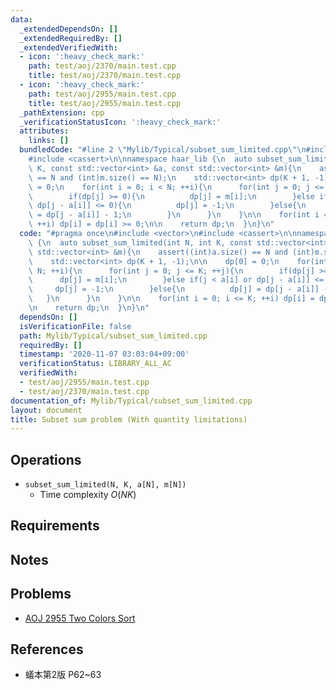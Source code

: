 ```yaml
---
data:
  _extendedDependsOn: []
  _extendedRequiredBy: []
  _extendedVerifiedWith:
  - icon: ':heavy_check_mark:'
    path: test/aoj/2370/main.test.cpp
    title: test/aoj/2370/main.test.cpp
  - icon: ':heavy_check_mark:'
    path: test/aoj/2955/main.test.cpp
    title: test/aoj/2955/main.test.cpp
  _pathExtension: cpp
  _verificationStatusIcon: ':heavy_check_mark:'
  attributes:
    links: []
  bundledCode: "#line 2 \"Mylib/Typical/subset_sum_limited.cpp\"\n#include <vector>\n\
    #include <cassert>\n\nnamespace haar_lib {\n  auto subset_sum_limited(int N, int\
    \ K, const std::vector<int> &a, const std::vector<int> &m){\n    assert((int)a.size()\
    \ == N and (int)m.size() == N);\n    std::vector<int> dp(K + 1, -1);\n\n    dp[0]\
    \ = 0;\n    for(int i = 0; i < N; ++i){\n      for(int j = 0; j <= K; ++j){\n\
    \        if(dp[j] >= 0){\n          dp[j] = m[i];\n        }else if(j < a[i] or\
    \ dp[j - a[i]] <= 0){\n          dp[j] = -1;\n        }else{\n          dp[j]\
    \ = dp[j - a[i]] - 1;\n        }\n      }\n    }\n\n    for(int i = 0; i <= K;\
    \ ++i) dp[i] = dp[i] >= 0;\n\n    return dp;\n  }\n}\n"
  code: "#pragma once\n#include <vector>\n#include <cassert>\n\nnamespace haar_lib\
    \ {\n  auto subset_sum_limited(int N, int K, const std::vector<int> &a, const\
    \ std::vector<int> &m){\n    assert((int)a.size() == N and (int)m.size() == N);\n\
    \    std::vector<int> dp(K + 1, -1);\n\n    dp[0] = 0;\n    for(int i = 0; i <\
    \ N; ++i){\n      for(int j = 0; j <= K; ++j){\n        if(dp[j] >= 0){\n    \
    \      dp[j] = m[i];\n        }else if(j < a[i] or dp[j - a[i]] <= 0){\n     \
    \     dp[j] = -1;\n        }else{\n          dp[j] = dp[j - a[i]] - 1;\n     \
    \   }\n      }\n    }\n\n    for(int i = 0; i <= K; ++i) dp[i] = dp[i] >= 0;\n\
    \n    return dp;\n  }\n}\n"
  dependsOn: []
  isVerificationFile: false
  path: Mylib/Typical/subset_sum_limited.cpp
  requiredBy: []
  timestamp: '2020-11-07 03:03:04+09:00'
  verificationStatus: LIBRARY_ALL_AC
  verifiedWith:
  - test/aoj/2955/main.test.cpp
  - test/aoj/2370/main.test.cpp
documentation_of: Mylib/Typical/subset_sum_limited.cpp
layout: document
title: Subset sum problem (With quantity limitations)
---
```


## Operations

- `subset_sum_limited(N, K, a[N], m[N])`
	- Time complexity $O(NK)$

## Requirements

## Notes

## Problems

- [AOJ 2955 Two Colors Sort](http://judge.u-aizu.ac.jp/onlinejudge/description.jsp?id=2955)

## References

- 蟻本第2版 P62~63
